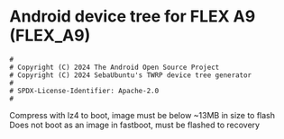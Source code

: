 # Android device tree for FLEX A9 (FLEX_A9)

```
#
# Copyright (C) 2024 The Android Open Source Project
# Copyright (C) 2024 SebaUbuntu's TWRP device tree generator
#
# SPDX-License-Identifier: Apache-2.0
#
```

Compress with lz4 to boot, image must be below ~13MB in size to flash
Does not boot as an image in fastboot, must be flashed to recovery
